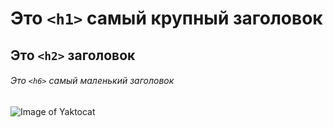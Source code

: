 # Это `<h1>` самый крупный заголовок

## Это `<h2>` заголовок

###### Это `<h6>` самый маленький заголовок

![Image of Yaktocat](https://octodex.github.com/images/yaktocat.png)
